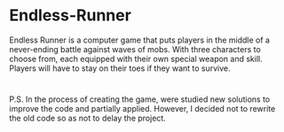 # Endless-Runner
 
Endless Runner is a computer game that puts players in the middle of a never-ending battle against waves of mobs.
With three characters to choose from, each equipped with their own special weapon and skill.
Players will have to stay on their toes if they want to survive.
#
P.S. In the process of creating the game, were studied new solutions to improve the code and partially applied.
However, I decided not to rewrite the old code so as not to delay the project.
